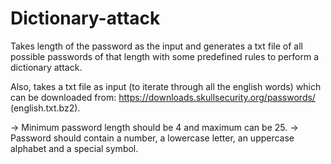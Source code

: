 # Dictionary-attack
Takes length of the password as the input and generates a txt file of all possible passwords of that length with some predefined rules to perform a dictionary attack. 

Also, takes a txt file as input (to iterate through all the english words) which can be downloaded from:  https://downloads.skullsecurity.org/passwords/ (english.txt.bz2).

-> Minimum password length should be 4 and maximum can be 25.
-> Password should contain a number, a lowercase letter, an uppercase alphabet and a special symbol.
